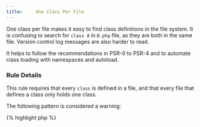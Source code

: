 ```yaml
---
title:     One Class Per File
---
```


One class per file makes it easy to find class definitions in the file system. It is confusing to search for `class A` in `B.php` file, as they are both in the same file. Version control log messages are also harder to read.

It helps to follow the recommendations in PSR-0 to PSR-4 and to automate class loading with namespaces and autoload. 


### Rule Details

This rule requires that every `class` is defined in a file, and that every file that defines a class only holds one class.

The following pattern is considered a warning:

{% highlight php %}
<?php
class a { /**/ }

class b extends a { /**/ }

{% endhighlight %}{: .warning }


The following code is considered legit: 

{% highlight php %}
<?php
class a { /**/ }

{% endhighlight %}{: .good }


Another file: 

{% highlight php %}
<?php
class b extends a { /**/ }

{% endhighlight %}{: .good }


### When Not To Use This Rule

If you have some mechanism that compiles all classes into one file for faster loading, this rule may be ignore for that kind of file.


### Further Reading

* [PSR-1: Side effects](http://www.php-fig.org/psr/psr-0)
* [PSR-1: Side effects](http://www.php-fig.org/psr/psr-4)